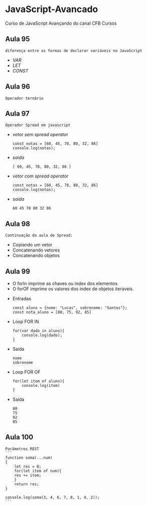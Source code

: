 # JavaScript-Avancado
Curso de JavaScript Avançando do canal CFB Cursos

## Aula 95
    diferença entre as formas de declarar variáveis no JavaScript
- *VAR*
- *LET*
- *CONST*

## Aula 96 
    Operador ternário

## Aula 97
    Operador Spread em javascript
- *vetor sem spread operator*
    ```
    const notas = [60, 45, 78, 80, 32, 86]
    console.log(notas);
    ```   
- *saida*
    ```
    [ 60, 45, 78, 80, 32, 86 ]
    ```    
- *vetor com spread operator*
    ```
    const notas = [60, 45, 78, 80, 32, 86]
    console.log(notas);
    ```
- *saída* 
    ```
    60 45 78 80 32 86
    ```
## Aula 98 
    Continuação da aula de Spread:
* Copiando um vetor
* Concatenando vetores
* Concatenando objetos

## Aula 99
 * O forIn imprime as chaves ou index dos elementos
 * O forOF imprime os valores dos index de objetos iteraveis.

- Entradas
    ```
    const aluno = {nome: "Lucas", sobrenome: "Santos"};
    const nota_aluno = [80, 75, 92, 85]
    ```
    
- Loop FOR IN
    ```
    for(var dado in aluno){
        console.log(dado);
    }
    ```
- Saída
    ```
    nome
    sobrenome
    ```
- Loop FOR OF
    ```
    for(let item of aluno){
        console.log(item)
    }
    ```
- Saída
    ```
    80
    75
    92
    85
    ```
## Aula 100
    Parâmetros REST
    ```
    function soma(...num)
    {
        let res = 0;
        for(let item of num){
        res += item;
        }
        return res;
    }

    console.log(soma(3, 4, 6, 7, 8, 1, 4, 2));
    ```

